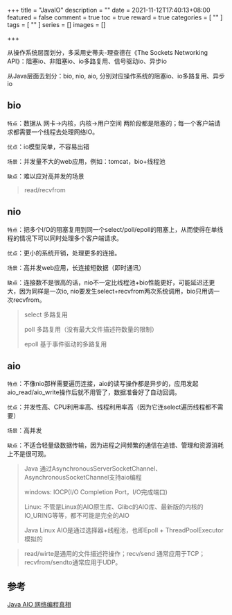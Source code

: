 +++
title = "JavaIO"
description = ""
date = 2021-11-12T17:40:13+08:00
featured = false
comment = true
toc = true
reward = true
categories = [
  ""
]
tags = [
  ""
]
series = []
images = []

+++

从操作系统层面划分，多采用史蒂夫-理查德在《The Sockets Networking API》：阻塞io、非阻塞io、io多路复用、信号驱动io、异步io


从Java层面去划分：bio, nio, aio, 分别对应操作系统的阻塞io、io多路复用、异步io

<!--more-->

## bio

`特点`：数据从 网卡->内核，内核->用户空间 两阶段都是阻塞的；每一个客户端请求都需要一个线程去处理网络IO。

`优点`：io模型简单，不容易出错

`场景`：并发量不大的web应用，例如：tomcat，bio+线程池

`缺点`：难以应对高并发的场景

> read/recvfrom

## nio

`特点`：把多个I/O的阻塞复用到同一个select/poll/epoll的阻塞上，从而使得在单线程的情况下可以同时处理多个客户端请求。

`优点`：更小的系统开销，处理更多的连接。

`场景`：高并发web应用，长连接短数据（即时通讯）

`缺点`：连接数不是很高的话，nio不一定比线程池+bio性能更好，可能延迟还更大，因为同样是一次io, nio要发生select+recvfrom两次系统调用，bio只用调一次recvfrom。

> select 多路复用
>
> poll 多路复用（没有最大文件描述符数量的限制）
>
> epoll 基于事件驱动的多路复用

## aio

`特点`：不像nio那样需要遍历连接，aio的读写操作都是异步的，应用发起aio_read/aio_write操作后就不用管了，数据准备好了自动回调。

`优点`：并发性高、CPU利用率高、线程利用率高（因为它连select遍历线程都不需要）

`场景`：高并发

`缺点`：不适合轻量级数据传输，因为进程之间频繁的通信在追错、管理和资源消耗上不是很可观。

> Java 通过AsynchronousServerSocketChannel、AsynchronousSocketChannel支持aio编程
>
> windows: IOCP(I/O Completion Port，I/O完成端口)
>
> Linux: 不管是Linux的AIO原生库、Glibc的AIO库、最新版的内核的IO_URING等等，都不可能是完全的AIO
>
> Java Linux AIO是通过选择器+线程池，也即Epoll + ThreadPoolExecutor模拟的



>
> read/wirte是通用的文件描述符操作；recv/send 通常应用于TCP；recvfrom/sendto通常应用于UDP。 



## 参考

[Java AIO 网络编程真相](https://zhuanlan.zhihu.com/p/372624299)

